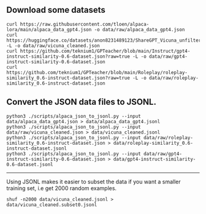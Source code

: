 
## Download some datasets
```shell
curl https://raw.githubusercontent.com/tloen/alpaca-lora/main/alpaca_data_gpt4.json -o data/raw/alpaca_data_gpt4.json
curl https://huggingface.co/datasets/anon8231489123/ShareGPT_Vicuna_unfiltered/resolve/main/ShareGPT_V3_unfiltered_cleaned_split.json -L -o data/raw/vicuna_cleaned.json
curl https://github.com/teknium1/GPTeacher/blob/main/Instruct/gpt4-instruct-similarity-0.6-dataset.json?raw=true -L -o data/raw/gpt4-instruct-similarity-0.6-dataset.json
curl https://github.com/teknium1/GPTeacher/blob/main/Roleplay/roleplay-similarity_0.6-instruct-dataset.json?raw=true -L -o data/raw/roleplay-similarity_0.6-instruct-dataset.json
```

## Convert the JSON data files to JSONL.

```shell
python3 ./scripts/alpaca_json_to_jsonl.py --input data/alpaca_data_gpt4.json > data/alpaca_data_gpt4.jsonl
python3 ./scripts/alpaca_json_to_jsonl.py --input data/raw/vicuna_cleaned.json > data/vicuna_cleaned.jsonl
python3 ./scripts/alpaca_json_to_jsonl.py --input data/raw/roleplay-similarity_0.6-instruct-dataset.json > data/roleplay-similarity_0.6-instruct-dataset.jsonl
python3 ./scripts/alpaca_json_to_jsonl.py --input data/raw/gpt4-instruct-similarity-0.6-dataset.json > data/gpt4-instruct-similarity-0.6-dataset.jsonl
```
---

Using JSONL makes it easier to subset the data if you want a smaller training set, i.e get 2000 random examples.

```shell
shuf -n2000 data/vicuna_cleaned.jsonl > data/vicuna_cleaned.subset0.jsonl
```
